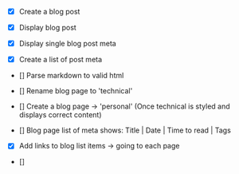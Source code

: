 - [x] Create a blog post

- [x] Display blog post

- [x] Display single blog post meta

- [x] Create a list of post meta

- [] Parse markdown to valid html

- [] Rename blog page to 'technical'

- [] Create a blog page -> 'personal' (Once technical is styled and displays correct content)

- [] Blog page list of meta shows: Title | Date | Time to read | Tags

- [x] Add links to blog list items -> going to each page

- []
